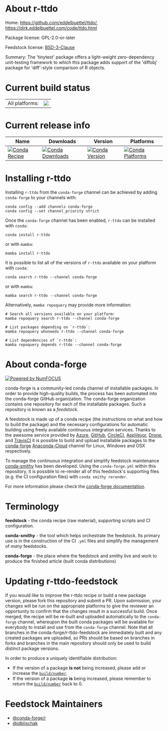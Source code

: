 About r-ttdo
============

Home: https://github.com/eddelbuettel/ttdo/, https://dirk.eddelbuettel.com/code/ttdo.html

Package license: GPL-2.0-or-later

Feedstock license: [BSD-3-Clause](https://github.com/conda-forge/r-ttdo-feedstock/blob/main/LICENSE.txt)

Summary: The 'tinytest' package offers a light-weight zero-dependency unit-testing framework to which this package adds support of the 'diffobj' package for 'diff'-style comparison of R objects.

Current build status
====================


<table><tr><td>All platforms:</td>
    <td>
      <a href="https://dev.azure.com/conda-forge/feedstock-builds/_build/latest?definitionId=16606&branchName=main">
        <img src="https://dev.azure.com/conda-forge/feedstock-builds/_apis/build/status/r-ttdo-feedstock?branchName=main">
      </a>
    </td>
  </tr>
</table>

Current release info
====================

| Name | Downloads | Version | Platforms |
| --- | --- | --- | --- |
| [![Conda Recipe](https://img.shields.io/badge/recipe-r--ttdo-green.svg)](https://anaconda.org/conda-forge/r-ttdo) | [![Conda Downloads](https://img.shields.io/conda/dn/conda-forge/r-ttdo.svg)](https://anaconda.org/conda-forge/r-ttdo) | [![Conda Version](https://img.shields.io/conda/vn/conda-forge/r-ttdo.svg)](https://anaconda.org/conda-forge/r-ttdo) | [![Conda Platforms](https://img.shields.io/conda/pn/conda-forge/r-ttdo.svg)](https://anaconda.org/conda-forge/r-ttdo) |

Installing r-ttdo
=================

Installing `r-ttdo` from the `conda-forge` channel can be achieved by adding `conda-forge` to your channels with:

```
conda config --add channels conda-forge
conda config --set channel_priority strict
```

Once the `conda-forge` channel has been enabled, `r-ttdo` can be installed with `conda`:

```
conda install r-ttdo
```

or with `mamba`:

```
mamba install r-ttdo
```

It is possible to list all of the versions of `r-ttdo` available on your platform with `conda`:

```
conda search r-ttdo --channel conda-forge
```

or with `mamba`:

```
mamba search r-ttdo --channel conda-forge
```

Alternatively, `mamba repoquery` may provide more information:

```
# Search all versions available on your platform:
mamba repoquery search r-ttdo --channel conda-forge

# List packages depending on `r-ttdo`:
mamba repoquery whoneeds r-ttdo --channel conda-forge

# List dependencies of `r-ttdo`:
mamba repoquery depends r-ttdo --channel conda-forge
```


About conda-forge
=================

[![Powered by
NumFOCUS](https://img.shields.io/badge/powered%20by-NumFOCUS-orange.svg?style=flat&colorA=E1523D&colorB=007D8A)](https://numfocus.org)

conda-forge is a community-led conda channel of installable packages.
In order to provide high-quality builds, the process has been automated into the
conda-forge GitHub organization. The conda-forge organization contains one repository
for each of the installable packages. Such a repository is known as a *feedstock*.

A feedstock is made up of a conda recipe (the instructions on what and how to build
the package) and the necessary configurations for automatic building using freely
available continuous integration services. Thanks to the awesome service provided by
[Azure](https://azure.microsoft.com/en-us/services/devops/), [GitHub](https://github.com/),
[CircleCI](https://circleci.com/), [AppVeyor](https://www.appveyor.com/),
[Drone](https://cloud.drone.io/welcome), and [TravisCI](https://travis-ci.com/)
it is possible to build and upload installable packages to the
[conda-forge](https://anaconda.org/conda-forge) [Anaconda-Cloud](https://anaconda.org/)
channel for Linux, Windows and OSX respectively.

To manage the continuous integration and simplify feedstock maintenance
[conda-smithy](https://github.com/conda-forge/conda-smithy) has been developed.
Using the ``conda-forge.yml`` within this repository, it is possible to re-render all of
this feedstock's supporting files (e.g. the CI configuration files) with ``conda smithy rerender``.

For more information please check the [conda-forge documentation](https://conda-forge.org/docs/).

Terminology
===========

**feedstock** - the conda recipe (raw material), supporting scripts and CI configuration.

**conda-smithy** - the tool which helps orchestrate the feedstock.
                   Its primary use is in the construction of the CI ``.yml`` files
                   and simplify the management of *many* feedstocks.

**conda-forge** - the place where the feedstock and smithy live and work to
                  produce the finished article (built conda distributions)


Updating r-ttdo-feedstock
=========================

If you would like to improve the r-ttdo recipe or build a new
package version, please fork this repository and submit a PR. Upon submission,
your changes will be run on the appropriate platforms to give the reviewer an
opportunity to confirm that the changes result in a successful build. Once
merged, the recipe will be re-built and uploaded automatically to the
`conda-forge` channel, whereupon the built conda packages will be available for
everybody to install and use from the `conda-forge` channel.
Note that all branches in the conda-forge/r-ttdo-feedstock are
immediately built and any created packages are uploaded, so PRs should be based
on branches in forks and branches in the main repository should only be used to
build distinct package versions.

In order to produce a uniquely identifiable distribution:
 * If the version of a package **is not** being increased, please add or increase
   the [``build/number``](https://docs.conda.io/projects/conda-build/en/latest/resources/define-metadata.html#build-number-and-string).
 * If the version of a package **is** being increased, please remember to return
   the [``build/number``](https://docs.conda.io/projects/conda-build/en/latest/resources/define-metadata.html#build-number-and-string)
   back to 0.

Feedstock Maintainers
=====================

* [@conda-forge/r](https://github.com/conda-forge/r/)
* [@jdblischak](https://github.com/jdblischak/)

